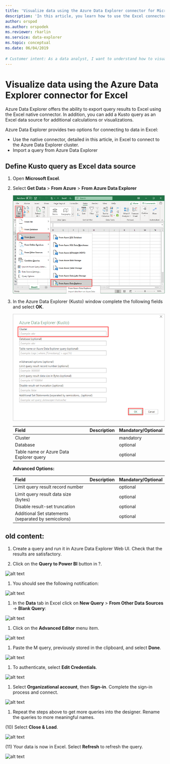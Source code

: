 ```yaml
---
title: 'Visualize data using the Azure Data Explorer connector for Microsoft Excel'
description: 'In this article, you learn how to use the Excel connector for Azure Data Explorer.'
author: orspod
ms.author: orspodek
ms.reviewer: rkarlin
ms.service: data-explorer
ms.topic: conceptual
ms.date: 06/04/2019

# Customer intent: As a data analyst, I want to understand how to visualize my Azure Data Explorer data in Excel.
---
```


# Visualize data using the Azure Data Explorer connector for Excel

Azure Data Explorer offers the ability to export query results to Excel using the Excel native connector. In addition, you can add a Kusto query as an Excel data source for additional calculations or visualizations.

Azure Data Explorer provides two options for connecting to data in Excel:
* Use the native connector, detailed in this article, in Excel to connect to the Azure Data Explorer cluster.
* Import a query from Azure Data Explorer

## Define Kusto query as Excel data source

1. Open **Microsoft Excel**.
1. Select **Get Data** > **From Azure** > **From Azure Data Explorer**

    ![Get data from Azure Data Explorer](media/excel/get-data-from-adx.png)

1. In the Azure Data Explorer (Kusto) window complete the following fields and select **OK**.

    ![Azure Data Explorer (Kusto) window](media/excel/adx-connection-window.png)

    
    |Field   |Description |Mandatory/Optional  |
    |---------|---------|---------|
    |Cluster   |         |    mandatory     |
    |Database     |         |    optional        |
    |Table name or Azure Data Explorer query    |         |  optional          |

    
    **Advanced Options:**

     |Field   |Description |Mandatory/Optional  |
    |---------|---------|---------|
    |Limit query result record number     |         |    optional        |
    |Limit query result data size (bytes)    |         |   optional         |
    |Disable result-set truncation    |         |      optional      |
    |Additional Set statements (separated by semicolons)     |         |   optional      |


## old content:

1. Create a query and run it in Azure Data Explorer Web UI. Check that the results are satisfactory.

1. Click on the **Query to Power BI** button in ?.

![alt text](./Images/KustoTools-PowerBI/step2.png "step2")

1. You should see the following notification:

![alt text](./Images/KustoTools-PowerBI/step3.png "step3")

1. In the **Data** tab in Excel click on **New Query** > **From Other Data Sources** -> **Blank Query**:

![alt text](./Images/KustoTools-Excel/ExcelMenu.png "ExcelMenu")

1. Click on the **Advanced Editor** menu item.

![alt text](./Images/KustoTools-Excel/AdvancedEditor.png "AdvancedEditor")

1. Paste the M query, previously stored in the clipboard, and select **Done**.

![alt text](./Images/KustoTools-PowerBI/step7.png "step7")

1. To authenticate, select **Edit Credentials**.

![alt text](./Images/KustoTools-PowerBI/step8.png "step8")

1. Select **Organizational account**, then **Sign-in**. Complete the sign-in process and connect.

![alt text](./Images/KustoTools-PowerBI/step9.png "step9")

1. Repeat the steps above to get more queries into the designer. Rename the queries to more meaningful names.

(10) Select **Close & Load**.

![alt text](./Images/KustoTools-PowerBI/step12.png "step12")

(11) Your data is now in Excel. Select **Refresh** to refresh the query.

![alt text](./Images/KustoTools-Excel/ExcelData.png "ExcelData")